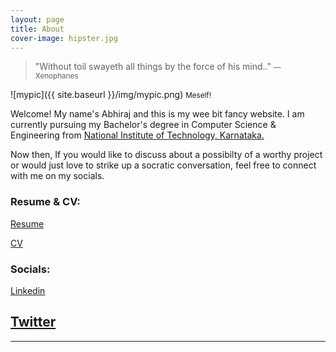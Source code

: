 ```yaml
---
layout: page
title: About
cover-image: hipster.jpg
---
```

>"Without toil swayeth all things by the force of his mind.."
><small>— Xenophanes</small>

![mypic]({{ site.baseurl }}/img/mypic.png) <small>Meself!</small>

Welcome! My name's Abhiraj and this is my wee bit fancy website. I am currently pursuing my Bachelor's degree in Computer Science & Engineering from [National Institute of Technology, Karnataka.](https://www.nitk.ac.in/)

Now then, If you would like to discuss about a possibilty of a worthy project or would just love to strike up a socratic conversation, feel free to connect with me on my socials. 


<!-- ### Projects: ### -->

### Resume & CV: ###
<a href="https://docs.google.com/document/d/1bgJf4qPw2tHZ0x6VjRKt9JdzTptcKWN4Qj_lMgMDv60/edit">Resume</a>

<a href="https://docs.google.com/document/d/1bgJf4qPw2tHZ0x6VjRKt9JdzTptcKWN4Qj_lMgMDv60/edit">CV</a>

### Socials: ###
<a class="fa fa-linkedin" href="https://www.linkedin.com/in/abhiraj-mengade-596550191/">Linkedin</a>

<a class="fa fa-twitter" href="https://twitter.com/AbhirajMengade">Twitter</a>
---



---

